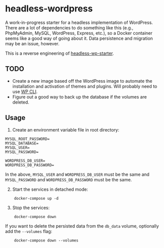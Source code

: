 # headless-wordpress

A work-in-progress starter for a headless implementation of WordPress.  There are a lot of dependencies to do something like this (e.g., PhpMyAdmin, MySQL, WordPress, Express, etc.), so a Docker container seems like a good way of going about it.  Data persistence and migration may be an issue, however.

This is a reverse engineering of [headless-wp-starter](https://github.com/postlight/headless-wp-starter).

## TODO

- Create a new image based off the WordPress image to automate the installation and activation of themes and plugins.  Will probably need to use [WP CLI](https://wp-cli.org/).
- Figure out a good way to back up the database if the volumes are deleted.

## Usage

1. Create an environment variable file in root directory:

```
MYSQL_ROOT_PASSWORD=
MYSQL_DATABASE=
MYSQL_USER=
MYSQL_PASSWORD=

WORDPRESS_DB_USER=
WORDPRESS_DB_PASSWORD=
```

In the above, `MYSQL_USER` and `WORDPRESS_DB_USER` must be the same and `MYSQL_PASSWORD` and `WORDPRESS_DB_PASSWORD` must be the same.

2. Start the services in detached mode:

```
    docker-compose up -d
```

3. Stop the services:

```
    docker-compose down
```

If you want to delete the persisted data from the `db_data` volume, optionally add the `--volumes` flag:

```
    docker-compose down --volumes
```